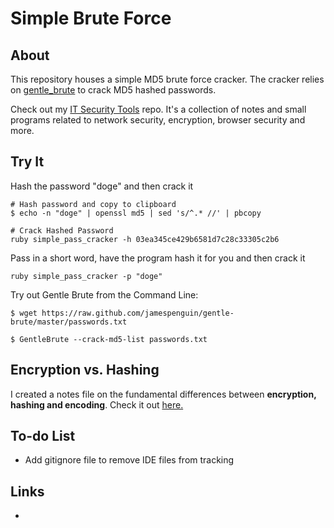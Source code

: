 # Simple Brute Force

## About

This repository houses a simple MD5 brute force cracker. The cracker relies on [gentle_brute](https://github.com/jamespenguin/gentle-brute) to crack MD5 hashed passwords.

Check out my [IT Security Tools](https://github.com/rskelley9/it-security-tools) repo. It's a collection of notes and small programs related to network security, encryption, browser security and more.

## Try It

Hash the password "doge" and then crack it
```
# Hash password and copy to clipboard
$ echo -n "doge" | openssl md5 | sed 's/^.* //' | pbcopy

# Crack Hashed Password
ruby simple_pass_cracker -h 03ea345ce429b6581d7c28c33305c2b6
```

Pass in a short word, have the program hash it for you and then crack it
```
ruby simple_pass_cracker -p "doge"
```

Try out Gentle Brute from the Command Line:
```
$ wget https://raw.github.com/jamespenguin/gentle-brute/master/passwords.txt

$ GentleBrute --crack-md5-list passwords.txt
```

Encryption vs. Hashing
----------------------

I created a notes file on the fundamental differences between **encryption, hashing and encoding**. Check it out [here.](https://github.com/rskelley9/simple_brute_force/blob/master/encoding_vs_encryption_vs_hashing.txt)

To-do List
----------

* Add gitignore file to remove IDE files from tracking

Links
-----
*
